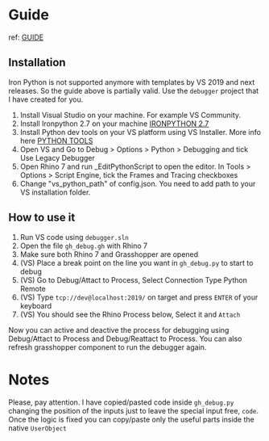 # Guide
ref: [GUIDE](https://developer.rhino3d.com/guides/rhinopython/ghpython-debugging/)

## Installation
Iron Python is not supported anymore with templates by VS 2019 and next releases. So the guide above is partially valid.
Use the `debugger` project that I have created for you.

1. Install Visual Studio on your machine. For example VS Community.
1. Install Ironpython 2.7 on your machine [IRONPYTHON 2.7](https://ironpython.net/)
2. Install Python dev tools on your VS platform using VS Installer. More info here [PYTHON TOOLS](https://visualstudio.microsoft.com/it/vs/features/python/)
3. Open VS and Go to Debug > Options > Python > Debugging and tick Use Legacy Debugger
4. Open Rhino 7 and run _EditPythonScript to open the editor. In Tools > Options > Script Engine, tick the Frames and Tracing checkboxes
5. Change "vs_python_path" of config.json. You need to add path to your VS installation folder.

## How to use it
1. Run VS code using `debugger.sln`
2. Open the file `gh_debug.gh` with Rhino 7
3. Make sure both Rhino 7 and Grasshopper are opened
4. (VS) Place a break point on the line you want in `gh_debug.py` to start to debug
5. (VS) Go to Debug/Attact to Process, Select Connection Type Python Remote
6. (VS) Type `tcp://dev@localhost:2019/` on target and press `ENTER` of your keyboard
7. (VS) You should see the Rhino Process below, Select it and `Attach`

Now you can active and deactive the process for debugging using Debug/Attact to Process and Debug/Reattact to Process. You can also refresh grasshopper component to run the debugger again.

# Notes
Please, pay attention. I have copied/pasted code inside `gh_debug.py` changing the position of the inputs just to leave the special input free, `code`. Once the logic is fixed you can copy/paste only the useful parts inside the native `UserObject`